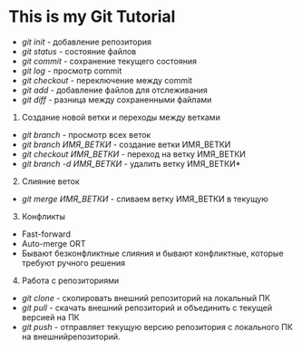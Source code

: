 # This is my Git Tutorial

* *git init* - добавление репозитория
* *git status* - состояние файлов
* *git commit* - сохранение текущего состояния
* *git log* - просмотр commit
* *git checkout* - переключение между commit
* *git add* - добавление файлов для отслеживания
* *git diff* - разница между сохраненными файлами

1. Создание новой ветки и переходы между ветками
* *git branch* - просмотр всех веток
* *git branch ИМЯ_ВЕТКИ* - создание ветки ИМЯ_ВЕТКИ
* *git checkout ИМЯ_ВЕТКИ* - переход на ветку ИМЯ_ВЕТКИ
* *git branch -d ИМЯ_ВЕТКИ* - удалить ветку ИМЯ_ВЕТКИ*

2. Слияние веток
* *git merge ИМЯ_ВЕТКИ* - сливаем ветку ИМЯ_ВЕТКИ в текущую

3. Конфликты
* Fast-forward
* Auto-merge ORT
* Бывают безконфликтные слияния и бывают конфликтные, которые требуют ручного решения

4. Работа с репозиториями

* *git clone* - скопировать внешний репозиторий на локальный ПК
* *git pull* - скачать внешний репозиторий и объединить с текущей версией на ПК
* *git push* - отправляет текущую версию репозитория с локального ПК  на внешнийрепозиторий.

